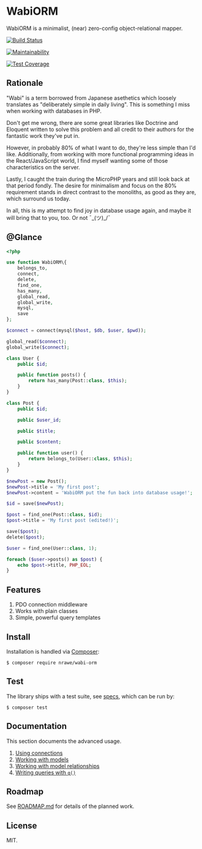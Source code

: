 # WabiORM

WabiORM is a minimalist, (near) zero-config object-relational mapper.

<p align="center">

[![Build Status](https://travis-ci.org/nrawe/wabi-orm.svg?branch=master)](https://travis-ci.org/nrawe/wabi-orm/)

[![Maintainability](https://api.codeclimate.com/v1/badges/ffc2dcd245a296b0f55a/maintainability)](https://codeclimate.com/github/nrawe/wabi-orm/maintainability)

[![Test Coverage](https://api.codeclimate.com/v1/badges/ffc2dcd245a296b0f55a/test_coverage)](https://codeclimate.com/github/nrawe/wabi-orm/test_coverage)
</p>

## Rationale

"Wabi" is a term borrowed from Japanese asethetics which loosely translates as
"deliberately simple in daily living". This is something I miss when working
with databases in PHP.

Don't get me wrong, there are some great libraries like Doctrine and Eloquent
written to solve this problem and all credit to their authors for the fantastic
work they've put in.

However, in probably 80% of what I want to do, they're less simple than I'd
like. Additionally, from working with more functional programming ideas in the
React/JavaScript world, I find myself wanting some of those characteristics on
the server.

Lastly, I caught the train during the MicroPHP years and still look back at
that period fondly. The desire for minimalism and focus on the 80% requirement
stands in direct contrast to the monoliths, as good as they are, which surround
us today.

In all, this is my attempt to find joy in database usage again, and maybe it
will bring that to you, too. Or not ¯\_(ツ)_/¯

## @Glance

```php
<?php

use function WabiORM\{
    belongs_to,
    connect, 
    delete, 
    find_one, 
    has_many, 
    global_read, 
    global_write, 
    mysql, 
    save
};

$connect = connect(mysql($host, $db, $user, $pwd));

global_read($connect);
global_write($connect);

class User {
    public $id;

    public function posts() {
        return has_many(Post::class, $this);
    }
}

class Post {
    public $id;

    public $user_id;

    public $title;

    public $content;

    public function user() {
        return belongs_to(User::class, $this);
    }
}

$newPost = new Post();
$newPost->title = 'My first post';
$newPost->content = 'WabiORM put the fun back into database usage!';

$id = save($newPost);

$post = find_one(Post::class, $id);
$post->title = 'My first post (edited!)';

save($post);
delete($post);

$user = find_one(User::class, 1);

foreach ($user->posts() as $post) {
    echo $post->title, PHP_EOL;
}

```

## Features

1. PDO connection middleware
2. Works with plain classes
3. Simple, powerful query templates

## Install

Installation is handled via [Composer](https://getcomposer.org):

```
$ composer require nrawe/wabi-orm
```

## Test

The library ships with a test suite, see [specs](specs/), which can be run by:

```
$ composer test
```

## Documentation

This section documents the advanced usage.

1. [Using connections](docs/connect.md)
2. [Working with models](docs/models.md)
3. [Working with model relationships](docs/relationships.md)
4. [Writing queries with `q()`](docs/queries.md)

## Roadmap
See [ROADMAP.md](./ROADMAP.md) for details of the planned work.

## License
MIT.
